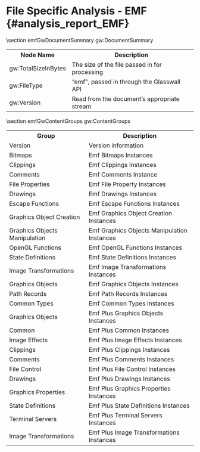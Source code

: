 File Specific Analysis - EMF {#analysis_report_EMF}
======================================

\section emfGwDocumentSummary gw:DocumentSummary

<TABLE>
<TR><TH>Node Name</TH><TH>Description</TH></TR>
<TR><TD>gw:TotalSizeInBytes</TD><TD>The size of the file passed in for processing</TD></TR>
<TR><TD>gw:FileType</TD><TD>“emf", passed in through the Glasswall API</TD></TR>
<TR><TD>gw:Version</TD><TD>Read from the document’s appropriate stream</TD></TR>
</TABLE>

\section emfGwContentGroups gw:ContentGroups

<TABLE>
<TR><TH>Group</TH><TH>Description</TH></TR>
<TR><TD>Version</TD><TD>Version information</TD></TR>
<TR><TD>Bitmaps</TD><TD>Emf Bitmaps Instances</TD></TR>
<TR><TD>Clippings</TD><TD>Emf Clippings Instances</TD></TR>
<TR><TD>Comments</TD><TD>Emf Comments Instance</TD></TR>
<TR><TD>File Properties</TD><TD>Emf File Property Instances</TD></TR>
<TR><TD>Drawings</TD><TD>Emf Drawings Instances</TD></TR>
<TR><TD>Escape Functions</TD><TD>Emf Escape Functions Instances</TD></TR>
<TR><TD>Graphics Object Creation</TD><TD>Emf Graphics Object Creation Instances</TD></TR>
<TR><TD>Graphics Objects Manipulation</TD><TD>Emf Graphics Objects Manipulation Instances</TD></TR>
<TR><TD>OpenGL Functions</TD><TD>Emf OpenGL Functions Instances</TD></TR>
<TR><TD>State Definitions</TD><TD>Emf State Definitions Instances</TD></TR>
<TR><TD>Image Transformations</TD><TD>Emf Image Transformations Instances</TD></TR>
<TR><TD>Graphics Objects</TD><TD>Emf Graphics Objects Instances</TD></TR>
<TR><TD>Path Records</TD><TD>Emf Path Records Instances</TD></TR>
<TR><TD>Common Types</TD><TD>Emf Common Types Instances</TD></TR>
<TR><TD>Graphics Objects</TD><TD>Emf Plus Graphics Objects Instances</TD></TR>
<TR><TD>Common</TD><TD>Emf Plus Common Instances</TD></TR>
<TR><TD>Image Effects</TD><TD>Emf Plus Image Effects Instances</TD></TR>
<TR><TD>Clippings</TD><TD>Emf Plus Clippings Instances</TD></TR>
<TR><TD>Comments</TD><TD>Emf Plus Comments Instances</TD></TR>
<TR><TD>File Control</TD><TD>Emf Plus File Control Instances</TD></TR>
<TR><TD>Drawings</TD><TD>Emf Plus Drawings Instances</TD></TR>
<TR><TD>Graphics Properties</TD><TD>Emf Plus Graphics Properties Instances</TD></TR>
<TR><TD>State Definitions</TD><TD>Emf Plus State Definitions Instances</TD></TR>
<TR><TD>Terminal Servers</TD><TD>Emf Plus Terminal Servers Instances</TD></TR>
<TR><TD>Image Transformations</TD><TD>Emf Plus Image Transformations Instances</TD></TR>
</TABLE>

